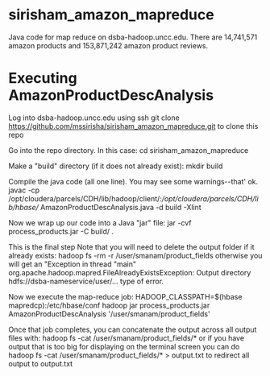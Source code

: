 # sirisham_amazon_mapreduce
Java code for map reduce on dsba-hadoop.uncc.edu. There are 14,741,571 amazon products and 153,871,242 amazon product reviews.

# Executing AmazonProductDescAnalysis


Log into dsba-hadoop.uncc.edu using ssh
git clone https://github.com/mssirisha/sirisham_amazon_mapreduce.git to clone this repo

Go into the repo directory. In this case: cd sirisham_amazon_mapreduce

Make a "build" directory (if it does not already exist): mkdir build

Compile the java code (all one line). You may see some warnings--that' ok. javac -cp /opt/cloudera/parcels/CDH/lib/hadoop/client/*:/opt/cloudera/parcels/CDH/lib/hbase/* AmazonProductDescAnalysis.java -d build -Xlint

Now we wrap up our code into a Java "jar" file: jar -cvf process_products.jar -C build/ .

This is the final step
Note that you will need to delete the output folder if it already exists: hadoop fs -rm -r /user/smanam/product_fields otherwise you will get an "Exception in thread "main" org.apache.hadoop.mapred.FileAlreadyExistsException: Output directory hdfs://dsba-nameservice/user/... type of error.

Now we execute the map-reduce job: HADOOP_CLASSPATH=$(hbase mapredcp):/etc/hbase/conf hadoop jar process_products.jar AmazonProductDescAnalysis '/user/smanam/product_fields'

Once that job completes, you can concatenate the output across all output files with: hadoop fs -cat /user/smanam/product_fields/* or if you have output that is too big for displaying on the terminal screen you can do hadoop fs -cat /user/smanam/product_fields/* > output.txt to redirect all output to output.txt
